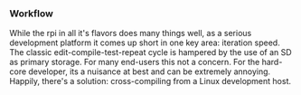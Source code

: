 ### Workflow

While the rpi in all it's flavors does many things well, as a serious development platform it comes up short in one key area: iteration speed.  The classic edit-compile-test-repeat cycle is hampered by the use of an SD as primary storage.  For many end-users this not a concern.  For the hard-core developer, its a nuisance at best and can be extremely annoying.  Happily, there's a solution: cross-compiling from a Linux development host.

